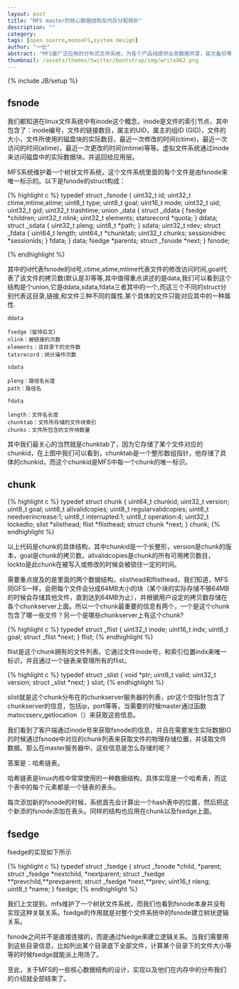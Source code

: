 ```yaml
---
layout: post
title: "MFS master的核心数据结构及内存分配简析"
description: ""
category: 
tags: [open source,mooseFS,system design]
author: "一仕"
abstract: "MFS是广泛应用的分布式文件系统，为各个产品线提供业务数据共享，容灾备份等服务。MFS的实现思路全盘按照google的GFS这篇论文实现的，因此也被认为是GFS的一个开源C实现。对于这样一个分布式文件系统，它的master掌握了几乎系统的所有信息，而本文就是对这些元数据信息的设计和存储进行解析。并借此来加深对分布式文件系统的设计与实现的理解。"
thumbnail: /assets/themes/twitter/bootstrap/img/write862.png
---
```

{% include JB/setup %}


## fsnode
我们都知道在linux文件系统中有inode这个概念，inode是文件的索引节点，其中包含了：inode编号，文件的链接数目，属主的UID，属主的组ID
(GID)，文件的大小，文件所使用的磁盘块的实际数目，最近一次修改的时间(ctime)，最近一次访问的时间(atime)，最近一次更改的时间(mtime)等等。虚拟文件系统通过inode来访问磁盘中的实际数据块。并返回给应用层。

MFS系统维护着一个树状文件系统，这个文件系统里面的每个文件是由fsnode来唯一标示的。以下是fsnode的struct构成：

{% highlight c %}
typedef struct _fsnode {
    uint32_t id;
    uint32_t ctime,mtime,atime;
    uint8_t type;
    uint8_t goal;
    uint16_t mode;
    uint32_t uid;
    uint32_t gid;
    uint32_t trashtime;
    union _data {
        struct _ddata {
            fsedge *children;
            uint32_t nlink;
            uint32_t elements;
            statsrecord *quota;
        } ddata;
        struct _sdata {
            uint32_t pleng;
            uint8_t *path;
        } sdata;
        uint32_t rdev;
        struct _fdata {
            uint64_t length;
            uint64_t *chunktab;
            uint32_t chunks;
            sessionidrec *sessionids;
        } fdata;
    } data;
    fsedge *parents;
    struct _fsnode *next;
} fsnode;

{% endhighlight %}

其中的id代表fsnode的id号,ctime,atime,mtime代表文件的修改访问时间,goal代表了该文件的拷贝数(默认是3)等等,其中值得重点讲述的是data,我们可以看到这个结构是个union,它是ddata,sdata,fdata三者其中的一个,而这三个不同的struct分别代表这目录,链接,和文件三种不同的属性.某个具体的文件只能对应其中的一种属性.

`ddata`

	fsedge（留待后文）
	nlink：被链接的次数
	elements：该目录下的文件数
	tatsrecord：统计操作次数

`sdata`

	pleng：路径名长度
	path：路径名

`fdata`

	length：文件名长度
	chunktab：文件所存储的文件块索引
	chunks：文件所包含的文件块数量

其中我们最关心的当然就是chunktab了，因为它存储了某个文件对应的chunkid，在上图中我们可以看到，chunktab是一个整形数组指针，他存储了具体的chunkid，而这个chunkid是MFS中每一个chunk的唯一标识。

## chunk
{% highlight c %}
typedef struct chunk {
    uint64_t chunkid;
    uint32_t version;
    uint8_t goal;
    uint8_t allvalidcopies;
    uint8_t regularvalidcopies;
    uint8_t needverincrease:1;
    uint8_t interrupted:1;
    uint8_t operation:4;
    uint32_t lockedto;
    slist *slisthead;
    flist *flisthead;
    struct chunk *next;
} chunk;
{% endhighlight %}

以上代码是chunk的具体结构，其中chunkid是一个长整形，version是chunk的版本，goal是chunk的拷贝数，allvalidcopies是chunk的所有可用拷贝数目，lockto是此chunk在被写入或修改的时候会被锁住一定的时间。

需要重点提及的是里面的两个数据结构，slisthead和flisthead，我们知道，MFS同GFS一样，会把每个文件会分成64MB大小的块（某个块的实际存储不够64MB的时候会存储其他文件，直到达到64MB为止），并根据用户设定的拷贝数存储在各个chunkserver上面。所以一个chunk最重要的信息有两个，一个是这个chunk包含了哪一些文件？另一个是哪些chunkserver上有这个chunk?
    
{% highlight c %}
typedef struct _flist {
    uint32_t inode;
    uint16_t indx;
    uint8_t goal;
    struct _flist *next;
} flist;
{% endhighlight %}

flist是这个chunk拥有的文件列表。它通过文件inode号，和索引位置indx来唯一标识，并且通过一个链表来管理所有的flist。

{% highlight c %}
typedef struct _slist {
    void *ptr;
    uint8_t valid;
    uint32_t version;
    struct _slist *next;
} slist;
{% endhighlight %}

slist就是这个chunk分布在的chunkserver服务器的列表，ptr这个空指针包含了chunkserver的信息，包括ip，port等等，当需要的时候master通过函数matocsserv_getlocation（）来获取这些信息。

我们看到了客户端通过inode号来获取fsnode的信息，并且在需要发生实际数据IO的时候通过fsnode中对应的chunk列表来获取文件的物理存储位置，并读取文件数据。那么在master服务器中，这些信息是怎么存储的呢？

答案是：哈希链表。

哈希链表是linux内核中常常使用的一种数据结构，具体实现是一个哈希表，而这个表中的每个元素都是一个链表的表头。

每次添加新的fsnode的时候，系统首先会计算出一个hash表中的位置，然后把这个新添的fsnode添加在表头。同样的结构也应用在chunk以及fsedge上面。

## fsedge
   fsedge的实现如下所示

{% highlight c %}
typedef struct _fsedge {
    struct _fsnode *child, *parent;
    struct _fsedge *nextchild, *nextparent;
    struct _fsedge **prevchild,**prevparent;
    struct _fsedge *next,**prev;
    uint16_t nleng;
    uint8_t *name;
} fsedge;
{% endhighlight %}
 
我们上文提到，mfs维护了一个树状文件系统，而我们也看到fsnode本身并没有实现这种关联关系。fsedge的作用就是对整个文件系统中的fsnode建立树状逻辑关系。
 
fsnode之间并不是直接连接的，而是通过fsedge来建立逻辑关系。当我们需要用到这些目录信息，比如列出某个目录底下全部文件，计算某个目录下的文件大小等等的时候fsedge就能派上用场了。

至此，关于MFS的一些核心数据结构的设计，实现以及他们在内存中的分布我们的介绍就全部结束了。

